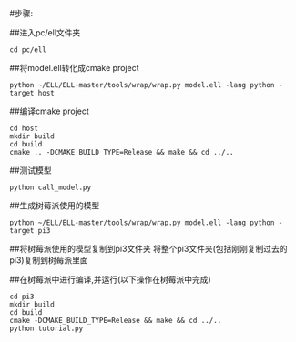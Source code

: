 #步骤:

##进入pc/ell文件夹
```
cd pc/ell
```
##将model.ell转化成cmake project
```
python ~/ELL/ELL-master/tools/wrap/wrap.py model.ell -lang python -target host
```

##编译cmake project
```
cd host
mkdir build
cd build
cmake .. -DCMAKE_BUILD_TYPE=Release && make && cd ../..
```

##测试模型
```
python call_model.py
```

##生成树莓派使用的模型
```
python ~/ELL/ELL-master/tools/wrap/wrap.py model.ell -lang python -target pi3
```

##将树莓派使用的模型复制到pi3文件夹
将整个pi3文件夹(包括刚刚复制过去的pi3)复制到树莓派里面

##在树莓派中进行编译,并运行(以下操作在树莓派中完成)
```
cd pi3
mkdir build
cd build 
cmake -DCMAKE_BUILD_TYPE=Release && make && cd ../..
python tutorial.py
```
